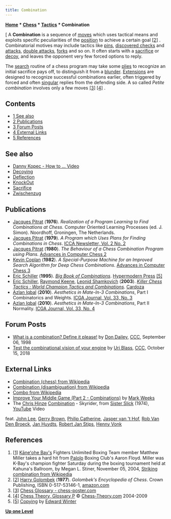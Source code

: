 ```yaml
---
title: Combination
---
```

**[Home](Home "Home") * [Chess](Chess "Chess") * [Tactics](Tactics "Tactics") * Combination**

\[
A **Combination** is a sequence of [moves](Moves "Moves") which uses tactical means and exploits specific peculiarities of the [position](Chess_Position "Chess Position") to achieve a certain goal <a id="cite-note-2" href="#cite-ref-2">[2]</a> . Combinatorial motives may include tactics like [pins](Pin "Pin"), [discovered checks](Discovered_Check "Discovered Check") and [attacks](Discovered_Attack "Discovered Attack"), [double attacks](Double_Attack "Double Attack"), [forks](Knight_Pattern#KnightForks "Knight Pattern") and so on. It often starts with a [sacrifice](Sacrifice "Sacrifice") or [decoy](Decoying "Decoying"), and leaves the opponent very few forced options to reply.

The [search](Search "Search") routine of a chess program may take some [plies](Ply "Ply") to recognize an initial sacrifice pays off, to distinguish it from a [blunder](https://en.wikipedia.org/wiki/Blunder_%28chess%29). [Extensions](Extensions "Extensions") are designed to recognize successful combinations earlier, often triggered by forced and often [singular](Singular_Extensions "Singular Extensions") replies from the defending side. A so called *Petite combination* involves only a few moves <a id="cite-note-3" href="#cite-ref-3">[3]</a> <a id="cite-note-4" href="#cite-ref-4">[4]</a> .

## Contents

- [1 See also](#see-also)
- [2 Publications](#publications)
- [3 Forum Posts](#forum-posts)
- [4 External Links](#external-links)
- [5 References](#references)

## See also

- [Danny Kopec - How to ... Video](Danny_Kopec#HowTo "Danny Kopec")
- [Decoying](Decoying "Decoying")
- [Deflection](index.php?title=Deflection&action=edit&redlink=1 "Deflection (page does not exist)")
- [KnockOut](KnockOut "KnockOut")
- [Sacrifice](Sacrifice "Sacrifice")
- [Zwischenzug](Zwischenzug "Zwischenzug")

## Publications

- [Jacques Pitrat](Jacques_Pitrat "Jacques Pitrat") (**1976**). *Realization of a Program Learning to Find Combinations at Chess.* Computer Oriented Learning Processes (ed. J. Simon). Noordhoff, Groningen, The Netherlands.
- [Jacques Pitrat](Jacques_Pitrat "Jacques Pitrat") (**1979**). *A Program which Uses Plans for Finding Combinations in Chess*. [ICCA Newsletter, Vol. 2 No. 2](ICGA_Journal#2_2 "ICGA Journal")
- [Jacques Pitrat](Jacques_Pitrat "Jacques Pitrat") (**1980**). *The Behaviour of a Chess Combination Program using Plans.* [Advances in Computer Chess 2](Advances_in_Computer_Chess_2 "Advances in Computer Chess 2")
- [Kevin Coplan](Kevin_Coplan "Kevin Coplan") (**1982**). *A Special-Purpose Machine for an Improved Search Algorithm for Deep Chess Combinations*. [Advances in Computer Chess 3](Advances_in_Computer_Chess_3 "Advances in Computer Chess 3")
- [Eric Schiller](Eric_Schiller "Eric Schiller") (**1995**). *[Big Book of Combinations](https://www.amazon.com/Big-Book-Combinations-Competitive-Chess/dp/1886040141)*. [Hypermodern Press](https://en.wikipedia.org/wiki/James_Eade) <a id="cite-note-5" href="#cite-ref-5">[5]</a>
- [Eric Schiller](Eric_Schiller "Eric Schiller"), [Raymond Keene](https://en.wikipedia.org/wiki/Raymond_Keene), [Leonid Shamkovich](https://en.wikipedia.org/wiki/Leonid_Shamkovich) (**2003**). *[Killer Chess Tactics : World Champion Tactics and Combinations](https://www.amazon.com/gp/product/1580421113/ref=dbs_a_def_rwt_hsch_vapi_taft_p4_i3)*. [Cardoza](https://en.wikipedia.org/wiki/Avery_Cardoza#Cardoza_Publishing_Books)
- [Azlan Iqbal](Azlan_Iqbal "Azlan Iqbal") (**2010**). *Aesthetics in Mate-In-3 Combinations*, Part I Combinatorics and Weights. [ICGA Journal, Vol. 33, No. 3](ICGA_Journal#33_3 "ICGA Journal")
- [Azlan Iqbal](Azlan_Iqbal "Azlan Iqbal") (**2010**). *Aesthetics in Mate-In-3 Combinations*, Part II Normality. [ICGA Journal, Vol. 33, No. 4](ICGA_Journal#33_4 "ICGA Journal")

## Forum Posts

- [What is a combination? Define it please!](https://www.stmintz.com/ccc/index.php?id=26054) by [Don Dailey](Don_Dailey "Don Dailey"), [CCC](CCC "CCC"), September 06, 1998
- [Test the combinational vision of your engine](http://www.talkchess.com/forum3/viewtopic.php?f=2&t=68657) by [Uri Blass](Uri_Blass "Uri Blass"), [CCC](CCC "CCC"), October 15, 2018

## External Links

- [Combination (chess) from Wikipedia](https://en.wikipedia.org/wiki/Combination_%28chess%29)
- [Combination (disambiguation) from Wikipedia](https://en.wikipedia.org/wiki/Combination_%28disambiguation%29)
- [Combo from Wikipedia](https://en.wikipedia.org/wiki/Combo_%28disambiguation%29)
- [Improve Your Middle Game (Part 2 - Combinations)](http://www.mark-weeks.com/aboutcom/aa02k02.htm) by [Mark Weeks](Mark_Weeks "Mark Weeks")
- The [Chris Hinze](Category:Chris_Hinze "Category:Chris Hinze") [Combination](https://www.discogs.com/de/artist/474199-The-Chris-Hinze-Combination) - Skyrider, from [Sister Slick](https://www.discogs.com/de/The-Chris-Hinze-Combination-Sister-Slick/release/1704215) (1974), [YouTube](https://en.wikipedia.org/wiki/YouTube) Video

feat. [John Lee](Category:John_Lee "Category:John Lee"), [Gerry Brown](Category:Gerry_Brown "Category:Gerry Brown"), [Philip Catherine](Category:Philip_Catherine "Category:Philip Catherine"), [Jasper van 't Hof](Category:Jasper_van_%27t_Hof "Category:Jasper van 't Hof"), [Rob Van Den Broeck](https://nl.wikipedia.org/wiki/Rob_van_den_Broeck), [Jan Huydts](https://de.wikipedia.org/wiki/Jan_Huydts), [Robert Jan Stips](https://en.wikipedia.org/wiki/Robert_Jan_Stips), [Henny Vonk](https://www.discogs.com/de/artist/552925-Henny-Vonk)

## References

1. <a id="cite-ref-1" href="#cite-note-1">[1]</a> [Kāneʻohe Bay's](https://en.wikipedia.org/wiki/K%C4%81ne%CA%BBohe_Bay) Fighters Unlimited Boxing Team member Matthew Miller takes a hard hit from [Palolo](https://en.wikipedia.org/wiki/Palolo,_Hawaii) Boxing Club's Aaron Floyd. Miller was K-Bay's champion fighter Saturday during the boxing tournament held at Kahuna's Ballroom, by Megan L. Stiner, November 05, 2004, [Striking combination from Wikipedia](https://en.wikipedia.org/wiki/Striking_combination)
1. <a id="cite-ref-2" href="#cite-note-2">[2]</a> [Harry Golombek](https://en.wikipedia.org/wiki/Harry_Golombek) (**1977**). *Golombek's Encyclopedia of Chess*. Crown Publishing, ISBN 0-517-53146-1, [amazon.com](http://www.amazon.com/Golombeks-Encyclopedia-Chess-Harry-Golombek/dp/0517531461)
1. <a id="cite-ref-3" href="#cite-note-3">[3]</a> [Chess Glossary - chess-poster.com](http://www.chess-poster.com/english/glossary.htm)
1. <a id="cite-ref-4" href="#cite-note-4">[4]</a> [Chess Theory, Glossary P](http://www.chess-theory.com/enva04p_glossary_chess_theory.php) © [Chess-Theory.com](http://www.chess-theory.com/) 2004-2009
1. <a id="cite-ref-5" href="#cite-note-5">[5]</a> [Copying](http://www.chesshistory.com/winter/extra/copying.html) by [Edward Winter](<https://en.wikipedia.org/wiki/Edward_Winter_(chess_historian)>)

**[Up one Level](Tactics "Tactics")**

